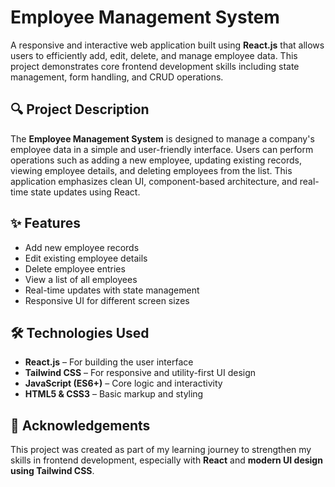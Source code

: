 # Employee Management System

A responsive and interactive web application built using **React.js** that allows users to efficiently add, edit, delete, and manage employee data. This project demonstrates core frontend development skills including state management, form handling, and CRUD operations.

## 🔍 Project Description

The **Employee Management System** is designed to manage a company's employee data in a simple and user-friendly interface. Users can perform operations such as adding a new employee, updating existing records, viewing employee details, and deleting employees from the list. This application emphasizes clean UI, component-based architecture, and real-time state updates using React.

## ✨ Features

- Add new employee records
- Edit existing employee details
- Delete employee entries
- View a list of all employees
- Real-time updates with state management
- Responsive UI for different screen sizes

## 🛠️ Technologies Used

- **React.js** – For building the user interface
- **Tailwind CSS** – For responsive and utility-first UI design
- **JavaScript (ES6+)** – Core logic and interactivity
- **HTML5 & CSS3** – Basic markup and styling

## 🙌 Acknowledgements

This project was created as part of my learning journey to strengthen my skills in frontend development, especially with **React** and **modern UI design using Tailwind CSS**.  
